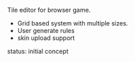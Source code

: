 Tile editor for browser game.

- Grid based system with multiple sizes.
- User generate rules
- skin upload support

status: initial concept
